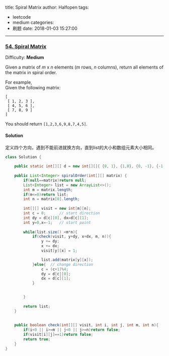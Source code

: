 title: Spiral Matrix
author: Halfopen
tags:
  - leetcode
  - medium
categories:
  - 刷题
date: 2018-01-03 15:27:00
---
### [54\. Spiral Matrix](https://leetcode.com/problems/spiral-matrix/description/)

Difficulty: **Medium**

Given a matrix of _m_ x _n_ elements (_m_ rows, _n_ columns), return all elements of the matrix in spiral order.

For example,  
Given the following matrix:

```
[
 [ 1, 2, 3 ],
 [ 4, 5, 6 ],
 [ 7, 8, 9 ]
]
```

You should return `[1,2,3,6,9,8,7,4,5]`.

#### Solution

定义四个方向，遇到不能前进就换方向，直到list的大小和数组元素大小相同。

```java
class Solution {
    
    public static int[][] d = new int[][]{ {0, 1}, {1,0}, {0, -1}, {-1, 0}};  // directions
    
    public List<Integer> spiralOrder(int[][] matrix) {
        if(null==matrix)return null;
        List<Integer> list = new ArrayList<>();
        int m = matrix.length;
        if(m<=0)return list;
        int n = matrix[0].length;
        
        int[][] visit = new int[m][n];
        int c = 0;      // start direction
        int dy = d[c][0], dx=d[c][1];
        int y=0,x=-1;   // start point
        
        while(list.size() <m*n){
            if(check(visit, y+dy, x+dx, m, n)){
                y += dy;
                x += dx;
                visit[y][x] = 1;

                list.add(matrix[y][x]);
            }else{  // change direction
                c = (c+1)%4;
                dy = d[c][0];
                dx = d[c][1];
            }
            

        }
        
        return list;
    }
    
    
    public boolean check(int[][] visit, int i, int j, int m, int n){
        if(i<0 || i>=m || j<0 || j>=n)return false;      
        if(visit[i][j]==1)return false;   
        return true;
    }
}
```
